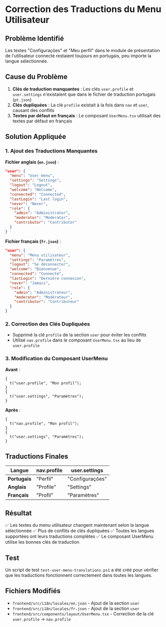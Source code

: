 # Correction des Traductions du Menu Utilisateur

## Problème Identifié

Les textes "Configurações" et "Meu perfil" dans le module de présentation de l'utilisateur connecté restaient toujours en portugais, peu importe la langue sélectionnée.

## Cause du Problème

1. **Clés de traduction manquantes** : Les clés `user.profile` et `user.settings` n'existaient que dans le fichier de traduction portugais (`pt.json`)
2. **Clés dupliquées** : La clé `profile` existait à la fois dans `nav` et `user`, causant des conflits
3. **Textes par défaut en français** : Le composant `UserMenu.tsx` utilisait des textes par défaut en français

## Solution Appliquée

### 1. Ajout des Traductions Manquantes

**Fichier anglais (`en.json`)** :

```json
"user": {
  "menu": "User menu",
  "settings": "Settings",
  "logout": "Logout",
  "welcome": "Welcome",
  "connected": "Connected",
  "lastLogin": "Last login",
  "never": "Never",
  "role": {
    "admin": "Administrator",
    "moderator": "Moderator",
    "contributor": "Contributor"
  }
}
```

**Fichier français (`fr.json`)** :

```json
"user": {
  "menu": "Menu utilisateur",
  "settings": "Paramètres",
  "logout": "Se déconnecter",
  "welcome": "Bienvenue",
  "connected": "Connecté",
  "lastLogin": "Dernière connexion",
  "never": "Jamais",
  "role": {
    "admin": "Administrateur",
    "moderator": "Modérateur",
    "contributor": "Contributeur"
  }
}
```

### 2. Correction des Clés Dupliquées

- Supprimé la clé `profile` de la section `user` pour éviter les conflits
- Utilisé `nav.profile` dans le composant `UserMenu.tsx` au lieu de `user.profile`

### 3. Modification du Composant UserMenu

**Avant** :

```tsx
{
  t("user.profile", "Mon profil");
}
{
  t("user.settings", "Paramètres");
}
```

**Après** :

```tsx
{
  t("nav.profile", "Mon profil");
}
{
  t("user.settings", "Paramètres");
}
```

## Traductions Finales

| Langue        | nav.profile | user.settings   |
| ------------- | ----------- | --------------- |
| **Portugais** | "Perfil"    | "Configurações" |
| **Anglais**   | "Profile"   | "Settings"      |
| **Français**  | "Profil"    | "Paramètres"    |

## Résultat

✅ Les textes du menu utilisateur changent maintenant selon la langue sélectionnée
✅ Plus de conflits de clés dupliquées
✅ Toutes les langues supportées ont leurs traductions complètes
✅ Le composant UserMenu utilise les bonnes clés de traduction

## Test

Un script de test `test-user-menu-translations.ps1` a été créé pour vérifier que les traductions fonctionnent correctement dans toutes les langues.

## Fichiers Modifiés

- `frontend/src/i18n/locales/en.json` - Ajout de la section `user`
- `frontend/src/i18n/locales/fr.json` - Ajout de la section `user`
- `frontend/src/components/layout/UserMenu.tsx` - Correction de la clé `user.profile` → `nav.profile`
